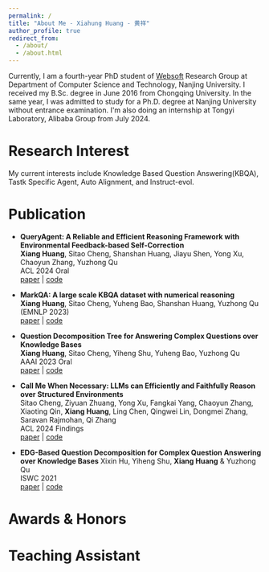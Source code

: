 ```yaml
---
permalink: /
title: "About Me - Xiahung Huang - 黄祥"
author_profile: true
redirect_from: 
  - /about/
  - /about.html
---
```

 
Currently, I am a fourth-year PhD student of [Websoft](http://ws.nju.edu.cn/wiki/Wiki.jsp?page=%E4%B8%87%E7%BB%B4%E7%BD%91%E8%BD%AF%E4%BB%B6%E7%A0%94%E7%A9%B6%E7%BB%84) Research Group at Department of Computer Science and Technology, Nanjing University. I received my B.Sc. degree in June 2016 from Chongqing University. 
In the same year, I was admitted to study for a Ph.D. degree at Nanjing University without entrance examination. 
I'm also doing an internship at Tongyi Laboratory, Alibaba Group from July 2024.

Research Interest
===
My current interests include Knowledge Based Question Answering(KBQA), Tastk Specific Agent, Auto Alignment, and Instruct-evol.
 


Publication
===
- **QueryAgent: A Reliable and Efficient Reasoning Framework with Environmental Feedback-based Self-Correction** <br/>
**Xiang Huang**, Sitao Cheng, Shanshan Huang, Jiayu Shen, Yong Xu, Chaoyun Zhang, Yuzhong Qu <br/> ACL 2024 Oral <br/> [paper](https://arxiv.org/abs/2403.11886) \| [code](https://github.com/cdhx/QueryAgent)  

- **MarkQA: A large scale KBQA dataset with numerical reasoning** <br/> 
**Xiang Huang**, Sitao Cheng, Yuheng Bao, Shanshan Huang, Yuzhong Qu  <br/> 
(EMNLP 2023) <br/> 
[paper](http://arxiv.org/abs/2310.15517) \| [code](https://github.com/cdhx/MarkQA)

- **Question Decomposition Tree for Answering Complex Questions over Knowledge Bases** <br/> 
**Xiang Huang**, Sitao Cheng, Yiheng Shu, Yuheng Bao, Yuzhong Qu <br/> 
AAAI 2023 Oral <br/> 
[paper](https://ojs.aaai.org/index.php/AAAI/article/view/26519/26291) \| [code](https://github.com/cdhx/QDTQA)
	
- **Call Me When Necessary: LLMs can Efficiently and Faithfully Reason over Structured Environments** <br/> 
Sitao Cheng, Ziyuan Zhuang, Yong Xu, Fangkai Yang, Chaoyun Zhang, Xiaoting Qin, **Xiang Huang**, Ling Chen, Qingwei Lin, Dongmei Zhang, Saravan Rajmohan, Qi Zhang <br/> 
ACL 2024 Findings <br/> 
[paper](https://arxiv.org/abs/2403.08593) \| [code](https://github.com/sitaocheng/readi)

- **EDG-Based Question Decomposition for Complex Question Answering over Knowledge Bases**
Xixin Hu, Yiheng Shu, **Xiang Huang** & Yuzhong Qu <br/> 
ISWC 2021 <br/> 
[paper](https://link.springer.com/chapter/10.1007/978-3-030-88361-4_8) \| [code](https://github.com/HXX97/EDG)  


Awards & Honors
===

Teaching Assistant
===
